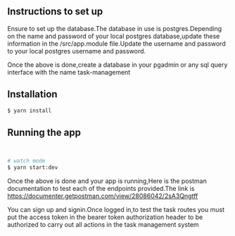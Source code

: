 ## Instructions to set up
Ensure to set up the database.The database in use is postgres.Depending on the name and password of your local postgres database,update these information in the
/src/app.module file.Update the username and password to your local postgres username and password.

Once the above is done,create a database in your pgadmin or any sql query interface with the name task-management

## Installation

```bash
$ yarn install
```

## Running the app

```bash


# watch mode
$ yarn start:dev


```

Once the above is done and your app is running,Here is the postman documentation to test each of the endpoints provided.The link is 
https://documenter.getpostman.com/view/28086042/2sA3Qngtff

You can sign up and signin.Once logged in,to test the task routes you must put the access token in the bearer token authorization header to be authorized to carry out all actions in the task management system 

